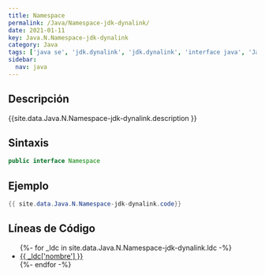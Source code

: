 ```yaml
---
title: Namespace
permalink: /Java/Namespace-jdk-dynalink/
date: 2021-01-11
key: Java.N.Namespace-jdk-dynalink
category: Java
tags: ['java se', 'jdk.dynalink', 'jdk.dynalink', 'interface java', 'Java 1.0']
sidebar: 
  nav: java
---
```


## Descripción
{{site.data.Java.N.Namespace-jdk-dynalink.description }}

## Sintaxis
~~~java
public interface Namespace
~~~

## Ejemplo
~~~java
{{ site.data.Java.N.Namespace-jdk-dynalink.code}}
~~~

## Líneas de Código
<ul>
{%- for _ldc in site.data.Java.N.Namespace-jdk-dynalink.ldc -%}
   <li>
       <a href="{{_ldc['url'] }}">{{ _ldc['nombre'] }}</a>
   </li>
{%- endfor -%}
</ul>

